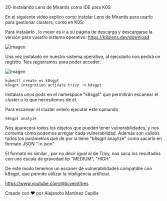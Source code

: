 20-Instalando Lens de Mirantis como IDE para K0S

En el siguiente video explico como instalar Lens de Mirantis para usarlo para gestionar clusters, como en K0S: 

Para instalarlo , lo mejor es ir a su página de descarga y descargarse la versión para vuestro sistema operativo: https://k8slens.dev/download

![imagen](https://github.com/ticveintitres/k0s/assets/153328087/9a6c5a72-63d4-4e3f-a8d6-e57e2232dcde)

Una vez instalado en nuestro sistema operativo, al ejecutarlo nos pedirá un registro. Nos registramos para poder acceder:

![imagen](https://github.com/ticveintitres/k0s/assets/153328087/467b5929-6629-42ad-a770-d09d13fe658e)

```
kubectl create ns k8sgpt
k8sgpt integration activate trivy -n k8sgpt
```

Instalara unos pods en el namespace "k8sgpt" que permitirán escanear el cluster o lo que necesitemos de él.

Para escanear el cluster entero ejecutar este comando

```
k8sgpt analyze
```

Nos aparecerá todos los objetos que pueden tener vulnerabilidades, y nos comenta como podemos arreglar cada vulnerabilidad. Además son validos todos los parámetros que de por sí tiene "k8sgpt anaylize" como sacarlo en formato JSON "-o json"

El formato es similar , por no decir igual al de Trivy, nos saca los resultados con una escala de gravedad tip "MEDIUM", "HIGH"

De este modo tenemos un escaner de vulnerabilidades compatible con k8sgpt, que permite utilizar la inteligencia artificial.

https://www.youtube.com/@ticveintitres

Creado con ❤️ por Alejandro Martínez Capilla
